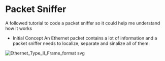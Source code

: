 # Packet Sniffer
A followed tutorial to code a packet sniffer so it could help me understand how it works

- Initial Concept
  An Ethernet packet contains a lot of information and a packet sniffer needs to localize, separate and sinalize all of them. 

![Ethernet_Type_II_Frame_format svg](https://github.com/mayumiju/packet_sniffer/assets/67924330/4f813ea7-a99d-411e-ba90-54cf3ede6895)
